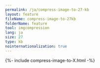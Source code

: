 ```yaml
---
permalink: /ja/compress-image-to-27-kb
layout: feature
fileName: compress-image-to-27kb
folderName: feature
tool: imgcompression
lang: ja
size: 27
type: kb
nointernationalization: true
---
```

{%- include compress-image-to-X.html -%}
      